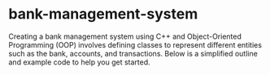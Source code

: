 # bank-management-system
Creating a bank management system using C++ and Object-Oriented Programming (OOP) involves defining classes to represent different entities such as the bank, accounts, and transactions. Below is a simplified outline and example code to help you get started.
